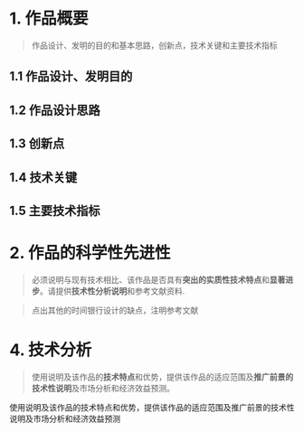 # 1. 作品概要

>作品设计、发明的目的和基本思路，创新点，技术关键和主要技术指标



## 1.1 作品设计、发明目的



## 1.2 作品设计思路



## 1.3 创新点



## 1.4 技术关键


## 1.5 主要技术指标



# 2. 作品的科学性先进性

> 必须说明与现有技术相比、该作品是否具有**突出的实质性技术特点**和**显著进步**。请提供**技术性分析说明**和参考文献资料.


> 点出其他的时间银行设计的缺点，注明参考文献



# 4. 技术分析

> 使用说明及该作品的**技术特点**和优势，提供该作品的适应范围及**推广前景的技术性说明**及市场分析和经济效益预测。

使用说明及该作品的技术特点和优势，提供该作品的适应范围及推广前景的技术性说明及市场分析和经济效益预测